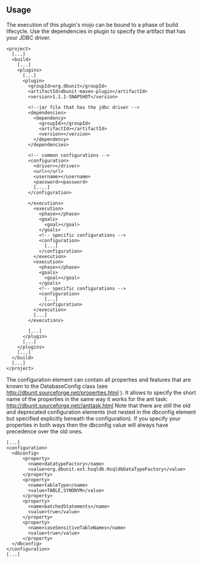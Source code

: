 ## Usage

The execution of this plugin's mojo can be bound to a phase of build lifecycle. 
Use the dependencies in plugin to specify the artifact that has your JDBC driver.

```text
<project>
  [...]
  <build>
    [...]
    <plugins>
      [...]
      <plugin>
        <groupId>org.dbunit</groupId>
        <artifactId>dbunit-maven-plugin</artifactId>
        <version>1.1.1-SNAPSHOT</version>
        
        <!--jar file that has the jdbc driver -->
        <dependencies>
          <dependency>
            <groupId></groupId>
            <artifactId></artifactId>
            <version></version>
          </dependency>
        </dependencies>
        
        <!-- common configurations -->
        <configuration>
          <driver></driver>
          <url></url>
          <username></username>
          <password><password>
          [....]
        </configuration>
        
        </executions>
          <execution>
            <phase></phase>
            <goals>
              <goal></goal>
            </goals>
            <!-- specific configurations -->
            <configuration>
              [...]
            </configuration>
          </execution>
          <execution>
            <phase></phase>
            <goals>
              <goal></goal>
            </goals>
            <!-- specific configurations -->
            <configuration>
              [...]
            </configuration>
          </execution>
          [...]
        </executions>
        
        [...]
      </plugin>
      [...]
    </plugins>
    [...]
  </build>
  [...]
</project>

```

The configuration element can contain all properties and features that are known to the DatabaseConfig class (see http://dbunit.sourceforge.net/properties.html ). 
It allows to specify the short name of the properties in the same way it works for the ant task: http://dbunit.sourceforge.net//anttask.html Note that there are still the old and deprecated configuration elements (not nested in the dbconfig element but specified explicitly beneath the configuration). 
If you specify your properties in both ways then the dbconfig value will always have precedence over the old ones.

```text
[...]
<configuration>
  <dbconfig>
      <property>
        <name>datatypeFactory</name>
        <value>org.dbunit.ext.hsqldb.HsqldbDataTypeFactory</value>
      </property>
      <property>
        <name>tableType</name>
        <value>TABLE,SYNONYM</value>
      </property>
      <property>
        <name>batchedStatements</name>
        <value>true</value>
      </property>
      <property>
        <name>caseSensitiveTableNames</name>
        <value>true</value>
      </property>
  </dbconfig>
</configuration>
[...]
```
